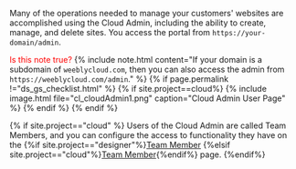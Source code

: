 <!--Cloud Admin-->
Many of the operations needed to manage your customers' websites are accomplished using the <a data-container="body" data-toggle="popover" data-content="{{site.data.glossary.Cloud_Admin}}">Cloud Admin</a>, including the ability to create, manage, and delete sites. You access the portal from `https://your-domain/admin`.

<span style="color: red">Is this note true?</span>
{% include note.html content="If your domain is a subdomain of `weeblycloud.com`, then you can also access the admin from `https://weeblycloud.com/admin`." %}
{% if page.permalink !="ds_gs_checklist.html" %}
{% if site.project==cloud%}
{% include image.html file="cl_cloudAdmin1.png" caption="Cloud Admin User Page" %}
{% endif %}
{% endif %}
<!--TODO: add screenshot for desginer-->
{% if site.project=="cloud" %}
Users of the Cloud Admin are called Team Members, and you can configure the access to functionality they have on the {%if site.project=="designer"%}[Team Member](ds_gs_team_members.html) {%elsif site.project=="cloud"%}[Team Member](cl_gs_team_members.html){%endif%} page.
{%endif%}